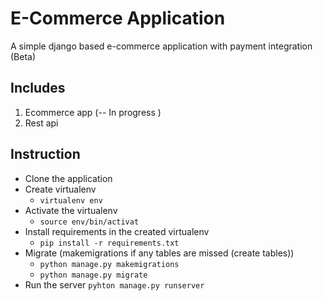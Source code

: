 # E-Commerce Application
A simple django based e-commerce application with payment integration (Beta)
## Includes
1. Ecommerce app (-- In progress )
2. Rest api
## Instruction
- Clone the application
- Create virtualenv 
    - `virtualenv env`
- Activate the virtualenv
    - `source env/bin/activat`
- Install requirements in the created virtualenv
    - `pip install -r requirements.txt`
- Migrate (makemigrations if any tables are missed (create tables))
    - `python manage.py makemigrations`
    - `python manage.py migrate`
- Run the server 
    `pyhton manage.py runserver`